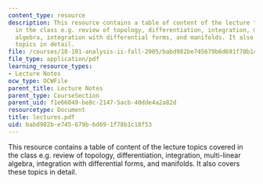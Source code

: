 ```yaml
---
content_type: resource
description: This resource contains a table of content of the lecture topics covered
  in the class e.g. review of topology, differentiation, integration, multi-linear
  algebra, integration with differential forms, and manifolds. It also covers these
  topics in detail.
file: /courses/18-101-analysis-ii-fall-2005/babd982be745679b6d691f78b1c18f53_lectures.pdf
file_type: application/pdf
learning_resource_types:
- Lecture Notes
ocw_type: OCWFile
parent_title: Lecture Notes
parent_type: CourseSection
parent_uid: f1e66049-be8c-2147-5acb-40dde4a2a82d
resourcetype: Document
title: lectures.pdf
uid: babd982b-e745-679b-6d69-1f78b1c18f53
---
```

This resource contains a table of content of the lecture topics covered in the class e.g. review of topology, differentiation, integration, multi-linear algebra, integration with differential forms, and manifolds. It also covers these topics in detail.

